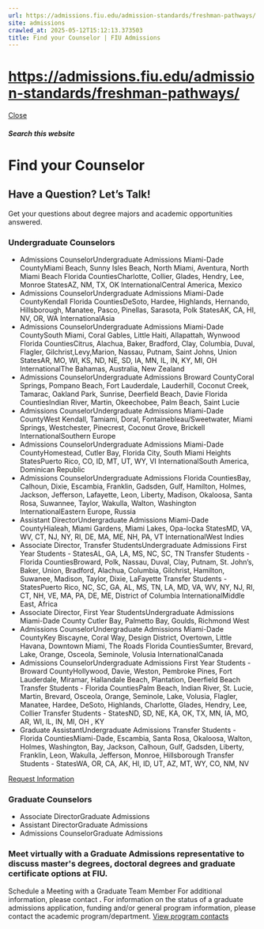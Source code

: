 ```yaml
---
url: https://admissions.fiu.edu/admission-standards/freshman-pathways/
site: admissions
crawled_at: 2025-05-12T15:12:13.373503
title: Find your Counselor | FIU Admissions
---
```


# https://admissions.fiu.edu/admission-standards/freshman-pathways/

[ Close ](https://admissions.fiu.edu/contact/find-your-counselor/)
##### Search this website
# Find your Counselor
## Have a Question? Let’s Talk!
Get your questions about degree majors and academic opportunities answered.
### Undergraduate Counselors
  * Admissions CounselorUndergraduate Admissions
Miami-Dade CountyMiami Beach, Sunny Isles Beach, North Miami, Aventura, North Miami Beach
Florida CountiesCharlotte, Collier, Glades, Hendry, Lee, Monroe
StatesAZ, NM, TX, OK
InternationalCentral America, Mexico
  * Admissions CounselorUndergraduate Admissions
Miami-Dade CountyKendall
Florida CountiesDeSoto, Hardee, Highlands, Hernando, Hillsborough, Manatee, Pasco, Pinellas, Sarasota, Polk
StatesAK, CA, HI, NV, OR, WA
InternationalAsia
  * Admissions CounselorUndergraduate Admissions
Miami-Dade CountySouth Miami, Coral Gables, Little Haiti, Allapattah, Wynwood
Florida CountiesCitrus, Alachua, Baker, Bradford, Clay, Columbia, Duval, Flagler, Gilchrist,Levy,Marion, Nassau, Putnam, Saint Johns, Union
StatesAR, MO, WI, KS, ND, NE, SD, IA, MN, IL, IN, KY, MI, OH
InternationalThe Bahamas, Australia, New Zealand
  * Admissions CounselorUndergraduate Admissions
Broward CountyCoral Springs, Pompano Beach, Fort Lauderdale, Lauderhill, Coconut Creek, Tamarac, Oakland Park, Sunrise, Deerfield Beach, Davie 
Florida CountiesIndian River, Martin, Okeechobee, Palm Beach, Saint Lucie
  * Admissions CounselorUndergraduate Admissions
Miami-Dade CountyWest Kendall, Tamiami, Doral, Fontainebleau/Sweetwater, Miami Springs, Westchester, Pinecrest, Coconut Grove, Brickell
InternationalSouthern Europe
  * Admissions CounselorUndergraduate Admissions
Miami-Dade CountyHomestead, Cutler Bay, Florida City, South Miami Heights
StatesPuerto Rico, CO, ID, MT, UT, WY, VI
InternationalSouth America, Dominican Republic
  * Admissions CounselorUndergraduate Admissions
Florida CountiesBay, Calhoun, Dixie, Escambia, Franklin, Gadsden, Gulf, Hamilton, Holmes, Jackson, Jefferson, Lafayette, Leon, Liberty, Madison, Okaloosa, Santa Rosa, Suwannee, Taylor, Wakulla, Walton, Washington
InternationalEastern Europe, Russia
  * Assistant DirectorUndergraduate Admissions
Miami-Dade CountyHialeah, Miami Gardens, Miami Lakes, Opa-locka
StatesMD, VA, WV, CT, NJ, NY, RI, DE, MA, ME, NH, PA, VT
InternationalWest Indies
  * Associate Director, Transfer StudentsUndergraduate Admissions
First Year Students - StatesAL, GA, LA, MS, NC, SC, TN
Transfer Students - Florida CountiesBroward, Polk, Nassau, Duval, Clay, Putnam, St. John’s, Baker, Union, Bradford, Alachua, Columbia, Gilchrist, Hamilton, Suwanee, Madison, Taylor, Dixie, LaFayette
Transfer Students - StatesPuerto Rico, NC, SC, GA, AL, MS, TN, LA, MD, VA, WV, NY, NJ, RI, CT, NH, VE, MA, PA, DE, ME, District of Columbia
InternationalMiddle East, Africa
  * Associate Director, First Year StudentsUndergraduate Admissions
Miami-Dade County Cutler Bay, Palmetto Bay, Goulds, Richmond West
  * Admissions CounselorUndergraduate Admissions
Miami-Dade CountyKey Biscayne, Coral Way, Design District, Overtown, Little Havana, Downtown Miami, The Roads
Florida CountiesSumter, Brevard, Lake, Orange, Osceola, Seminole, Volusia
InternationalCanada
  * Admissions CounselorUndergraduate Admissions
First Year Students - Broward CountyHollywood, Davie, Weston, Pembroke Pines, Fort Lauderdale, Miramar, Hallandale Beach, Plantation, Deerfield Beach
Transfer Students - Florida CountiesPalm Beach, Indian River, St. Lucie, Martin, Brevard, Osceola, Orange, Seminole, Lake, Volusia, Flagler, Manatee, Hardee, DeSoto, Highlands, Charlotte, Glades, Hendry, Lee, Collier
Transfer Students - StatesND, SD, NE, KA, OK, TX, MN, IA, MO, AR, WI, IL, IN, MI, OH , KY
  * Graduate AssistantUndergraduate Admissions
Transfer Students - Florida CountiesMiami-Dade, Escambia, Santa Rosa, Okaloosa, Walton, Holmes, Washington, Bay, Jackson, Calhoun, Gulf, Gadsden, Liberty, Franklin, Leon, Wakulla, Jefferson, Monroe, Hillsborough
Transfer Students - StatesWA, OR, CA, AK, HI, ID, UT, AZ, MT, WY, CO, NM, NV


[Request Information](https://admissions.fiu.edu/rfi-form/index.html)
### Graduate Counselors
  * Associate DirectorGraduate Admissions
  * Assistant DirectorGraduate Admissions
  * Admissions CounselorGraduate Admissions


### Meet virtually with a Graduate Admissions representative to discuss master's degrees, doctoral degrees and graduate certificate options at FIU.
Schedule a Meeting with a Graduate Team Member
For additional information, please contact **.**
For information on the status of a graduate admissions application, funding and/or general program information, please contact the academic program/department.
[View program contacts](https://admissions.fiu.edu/how-to-apply/graduate-applicant/admission-requirements/index.html)

